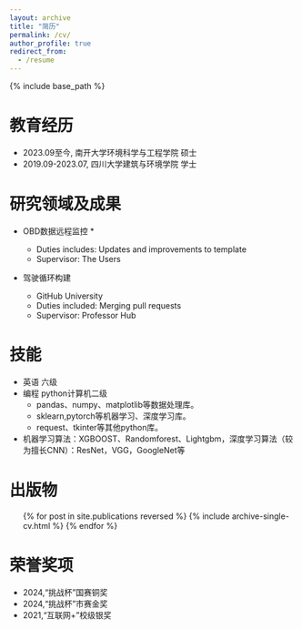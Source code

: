 ```yaml
---
layout: archive
title: "简历"
permalink: /cv/
author_profile: true
redirect_from:
  - /resume
---
```


{% include base_path %}

教育经历
======
* 2023.09至今, 南开大学环境科学与工程学院 硕士
* 2019.09-2023.07, 四川大学建筑与环境学院 学士


研究领域及成果
======
* OBD数据远程监控
  * 
  * Duties includes: Updates and improvements to template
  * Supervisor: The Users

* 驾驶循环构建
  * GitHub University
  * Duties included: Merging pull requests
  * Supervisor: Professor Hub
  
技能
======
* 英语 六级
* 编程 python计算机二级
  * pandas、numpy、matplotlib等数据处理库。
  * sklearn,pytorch等机器学习、深度学习库。
  * request、tkinter等其他python库。
* 机器学习算法：XGBOOST、Randomforest、Lightgbm，深度学习算法（较为擅长CNN）：ResNet，VGG，GoogleNet等

出版物
======
  <ul>{% for post in site.publications reversed %}
    {% include archive-single-cv.html %}
  {% endfor %}</ul>
  
荣誉奖项
======
* 2024,“挑战杯”国赛铜奖
* 2024,“挑战杯”市赛金奖
* 2021,“互联网+”校级银奖
